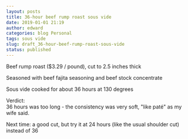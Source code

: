```yaml
---
layout: posts
title: 36-hour beef rump roast sous vide
date: 2019-01-01 21:19
author: edward
categories: blog Personal
tags: sous vide
slug: draft_36-hour-beef-rump-roast-sous-vide
status: published
---
```


Beef rump roast (\$3.29 / pound), cut to 2.5 inches thick

Seasoned with beef fajita seasoning and beef stock concentrate

Sous vide cooked for about 36 hours at 130 degrees

Verdict:  
36 hours was too long - the consistency was very soft, "like paté" as my wife said.

Next time: a good cut, but try it at 24 hours (like the usual shoulder cut) instead of 36
